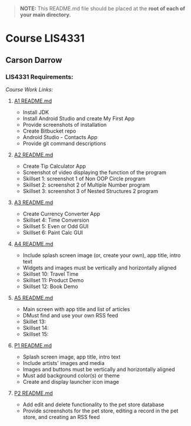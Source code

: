 > **NOTE:** This README.md file should be placed at the **root of each of your main directory.**

# Course LIS4331

## Carson Darrow

### LIS4331 Requirements:

*Course Work Links:*

1. [A1 README.md](a1/README.md "My A1 README.md file")
    - Install JDK
    - Install Android Studio and create My First App
    - Provide screenshots of installation 
    - Create Bitbucket repo
    - Android Studio - Contacts App
    - Provide git command descriptions 

2. [A2 README.md](a2/README.md "My A2 README.md file")
    - Create Tip Calculator App
    - Screenshot of video displaying the function of the program
    - Skillset 1: screenshot 1 of Non OOP Circle program
    - Skillset 2: screenshot 2 of Multiple Number program
    - Skillset 3: screenshot 3 of Nested Structures 2 program
    
3. [A3 README.md](a3/README.md "My A3 README.md file")
    - Create Currency Converter App
    - Skillset 4: Time Conversion
    - Skillset 5: Even or Odd GUI
    - Skillset 6: Paint Calc GUI
    
4. [A4 README.md](a4/README.md "My A4 README.md file")
    - Include splash screen image (or, create your own), app title, intro text
    - Widgets and images must be vertically and horizontally aligned
    - Skillset 10: Travel Time
    - Skillset 11: Product Demo
    - Skillset 12: Book Demo
    
    
5. [A5 README.md](a5/README.md "My A5 README.md file")
    - Main screen with app title and list of articles
    - DMust find and use your own RSS feed
    - Skillet 13:
    - Skillset 14:
    - Skillset 15: 
    
    
6. [P1 README.md](p1/README.md "My p1 README.md file")
    - Splash screen image, app title, intro text
    - Include artists' images and media
    - Images and buttons must be vertically and horizontally aligned
    - Must add background color(s) or theme
    - Create and display launcher icon image

7. [P2 README.md](p2/README.md "My p2 README.md file")
    - Add edit and delete functionality to the pet store database
    - Provide screenshots for the pet store, editing a record in the pet store, and creating an RSS feed